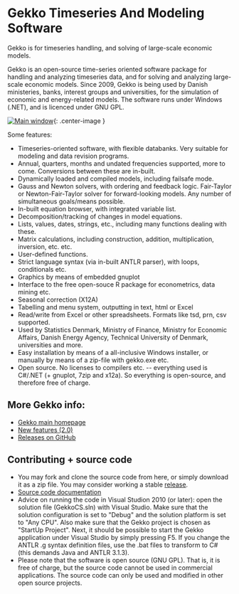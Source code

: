 # Gekko Timeseries And Modeling Software
Gekko is for timeseries handling, and solving of large-scale economic models.

Gekko is an open-source time-series oriented software package for handling and analyzing timeseries data, and for solving and analyzing large-scale economic models. Since 2009, Gekko is being used by Danish ministeries, banks, interest groups and universities, for the simulation of economic and energy-related models. The software runs under Windows (.NET), and is licenced under GNU GPL.

[![Main window](https://github.com/thomsen67/GekkoTimeseries/blob/master/Diverse/main1.png "Main window")](https://github.com/thomsen67/GekkoTimeseries/blob/master/Diverse/main2.png "Main window"){: .center-image }

Some features:
* Timeseries-oriented software, with flexible databanks. Very suitable for modeling and data revision programs.
* Annual, quarters, months and undated frequencies supported, more to come. Conversions between these are in-built.
* Dynamically loaded and compiled models, including failsafe mode.
* Gauss and Newton solvers, with ordering and feedback logic. Fair-Taylor or Newton-Fair-Taylor solver for forward-looking models. Any number of simultaneous goals/means possible.
* In-built equation browser, with integrated variable list.
* Decomposition/tracking of changes in model equations.
* Lists, values, dates, strings, etc., including many functions dealing with these.
* Matrix calculations, including construction, addition, multiplication, inversion, etc. etc.
* User-defined functions.
* Strict language syntax (via in-built ANTLR parser), with loops, conditionals etc.
* Graphics by means of embedded gnuplot
* Interface to the free open-souce R package for econometrics, data mining etc.
* Seasonal correction (X12A)
* Tabelling and menu system, outputting in text, html or Excel
* Read/write from Excel or other spreadsheets. Formats like tsd, prn, csv supported.
* Used by Statistics Denmark, Ministry of Finance, Ministry for Economic Affairs, Danish Energy Agency, Technical University of Denmark, universities and more.
* Easy installation by means of a all-inclusive Windows installer, or manually by means of a zip-file with gekko.exe etc.
* Open source. No licenses to compilers etc. -- everything used is C#/.NET (+ gnuplot, 7zip and x12a). So everything is open-source, and therefore free of charge.

## More Gekko info:
* [Gekko main homepage](http://www.t-t.dk/gekko)
* [New features (2.0)](http://www.t-t.dk/gekko/doc/user-manual/index.html?i_new_features.htm)
* [Releases on GitHub](https://github.com/thomsen67/GekkoTimeseries/releases)

## Contributing + source code
* You may fork and clone the source code from here, or simply download it as a zip file. You may consider working a stable [release](https://github.com/thomsen67/GekkoTimeseries/releases).
* [Source code documentation](http://www.t-t.dk/gekko/source_code_documentation.html)
* Advice on running the code in Visual Studion 2010 (or later): open the solution file (GekkoCS.sln) with Visual Studio. Make sure that the solution configuration is set to "Debug" and the solution platform is set to "Any CPU". Also make sure that the Gekko project is chosen as "StartUp Project". Next, it should be possible to start the Gekko application under Visual Studio by simply pressing F5. If you change the ANTLR .g syntax definition files, use the .bat files to transform to C# (this demands Java and ANTLR 3.1.3).
* Please note that the software is open source (GNU GPL). That is, it is free of charge, but the source code cannot be used in commercial applications. The source code can only be used and modified in other open source projects.


